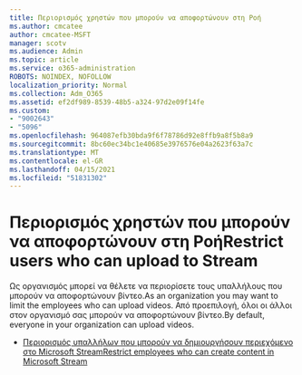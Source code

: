 ```yaml
---
title: Περιορισμός χρηστών που μπορούν να αποφορτώνουν στη Ροή
ms.author: cmcatee
author: cmcatee-MSFT
manager: scotv
ms.audience: Admin
ms.topic: article
ms.service: o365-administration
ROBOTS: NOINDEX, NOFOLLOW
localization_priority: Normal
ms.collection: Adm_O365
ms.assetid: ef2df989-8539-48b5-a324-97d2e09f14fe
ms.custom:
- "9002643"
- "5096"
ms.openlocfilehash: 964087efb30bda9f6f78786d92e8ffb9a8f5b8a9
ms.sourcegitcommit: 8bc60ec34bc1e40685e3976576e04a2623f63a7c
ms.translationtype: MT
ms.contentlocale: el-GR
ms.lasthandoff: 04/15/2021
ms.locfileid: "51831302"
---
```

# <a name="restrict-users-who-can-upload-to-stream"></a><span data-ttu-id="b4b45-102">Περιορισμός χρηστών που μπορούν να αποφορτώνουν στη Ροή</span><span class="sxs-lookup"><span data-stu-id="b4b45-102">Restrict users who can upload to Stream</span></span>

<span data-ttu-id="b4b45-103">Ως οργανισμός μπορεί να θέλετε να περιορίσετε τους υπαλλήλους που μπορούν να αποφορτώνουν βίντεο.</span><span class="sxs-lookup"><span data-stu-id="b4b45-103">As an organization you may want to limit the employees who can upload videos.</span></span> <span data-ttu-id="b4b45-104">Από προεπιλογή, όλοι οι άλλοι στον οργανισμό σας μπορούν να αποφορτώνουν βίντεο.</span><span class="sxs-lookup"><span data-stu-id="b4b45-104">By default, everyone in your organization can upload videos.</span></span>

- [<span data-ttu-id="b4b45-105">Περιορισμός υπαλλήλων που μπορούν να δημιουργήσουν περιεχόμενο στο Microsoft Stream</span><span class="sxs-lookup"><span data-stu-id="b4b45-105">Restrict employees who can create content in Microsoft Stream</span></span>](https://docs.microsoft.com/stream/restrict-uploaders)
